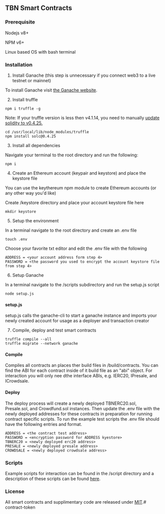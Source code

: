 ## TBN Smart Contracts

### Prerequisite

Nodejs v8+

NPM v6+

Linux based OS with bash terminal

### Installation

1. Install Ganache (this step is unnecessary if you connect web3 to a live testnet or mainnet)

To install Ganache visit [the Ganache website](https://truffleframework.com/ganache).


2. Install truffle

```
npm i truffle -g
```

Note: If your truffle version is less then v4.1.14, you need to manually [update solidity to v0.4.25.](https://www.google.com)

```
cd /usr/local/lib/node_modules/truffle
npm install solc@0.4.25
```


3. Install all dependencies

Navigate your terminal to the root directory  and run the following:
```
npm i
```

4. Create an Ethereum account (keypair and keystore) and place the keystore file

You can use the keythereum npm module to create Ethereum accounts (or any other way you'd like)

Create /keystore directory and place your account keystore file here 

```
mkdir keystore
```

5. Setup the environment

In a terminal navigate to the root directory and create an .env file
```
touch .env
```

Choose your favorite txt editor and edit the .env file with the following
```
ADDRESS = <your account address form step 4>
PASSWORD = <the password you used to encrypt the account keystore file from step 4>
```
6. Setup Ganache

In a terminal navigate to  the /scripts subdirectory and run the setup.js script
```
node setup.js
```

#### setup.js

setup.js calls the ganache-cli to start a ganache instance and imports your newly created account for usage as a deployer and transaction creator


7. Compile, deploy and test smart contracts

```
truffle compile --all
truffle migrate --network ganache
```

#### Compile

Compiles all contracts an places ther build files in /build/contracts. You can find the ABI for each contract inside of it build file as an "abi" object. For interaction you will only nee dthe interface ABIs, e.g. IERC20, IPresale, and ICrowdsale.

#### Deploy

The deploy process will create a newly deployed TBNERC20.sol, Presale.sol, and Crowdfund.sol instances.
Then update the .env file with the newly deployed addresses for these contracts in preparation for running contract specific scripts. To run the example test scripts the .env file should have the following entries and format.

```
ADDRESS = <the contract test address>
PASSWORD = <encryption password for ADDRESS kyestore>
TBNERC20 = <newly deployed erc20 address>
PRESALE = <newly deployed presale address>
CROWDSALE = <newly deployed crowdsale address>
```

### Scripts

Example scripts for interaction can be found in the /script directory and a description of these scripts can be found [here](https://github.com/tubiex/smart-contracts/tree/master/scripts/README.md).

### License

All smart contracts and supplimentary code are released under [MIT](https://github.com/tubiex/smart-contracts/LICENSE).#   c o n t r a c t - t o k e n  
 